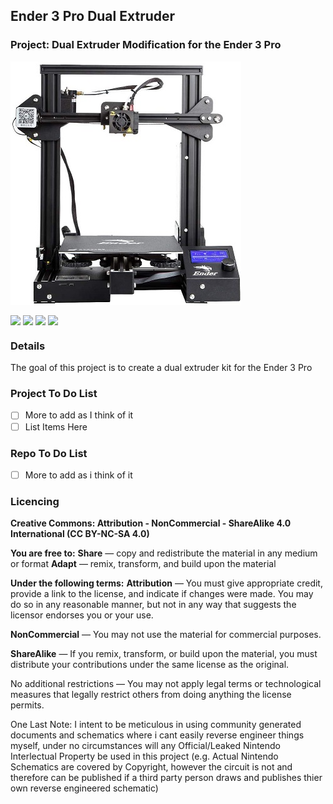 ## Ender 3 Pro Dual Extruder <img alt="" align="right" src="https://img.shields.io/badge/IDE-Visual%20Studio-informational?style=flat&logo=Visual%20Studio&logoColor=white&color=5C2D91" /> <img alt="" align="right" src="https://img.shields.io/badge/Platform-Arduino-informational?style=flat&logo=Arduino&logoColor=white&color=00979D" /> 

### **Project**: Dual Extruder Modification for the Ender 3 Pro <img alt="" align="right" src="https://img.shields.io/badge/Status-Proof%20of%20Concept-informational?style=flat&logoColor=white&color=00ADD8" />


<!-- Repo Cover Image -->
<img alt="" align="center" src="https://github.com/CrashOverrideProductions/Ender_3_Pro-Dual-Extruder/blob/master/ProjectImages/E3Stock.jpg?raw=true" />
</p>

<!-- Repo Stats -->
<img align="center" src="https://img.shields.io/github/commit-activity/m/CrashOverrideProductions/
Ender_3_Pro-Dual-Extruder"> <img align="center" src="https://img.shields.io/github/last-commit/CrashOverrideProductions/
Ender_3_Pro-Dual-Extruder"> <img align="center" src="https://img.shields.io/github/languages/code-size/CrashOverrideProductions/
Ender_3_Pro-Dual-Extruder"> <img align="center" src="https://img.shields.io/github/directory-file-count/CrashOverrideProductions/
Ender_3_Pro-Dual-Extruder">

<!-- Repo Intro -->
### Details
The goal of this project is to create a dual extruder kit for the Ender 3 Pro

<!-- To Do List -->
### Project To Do List
- [ ] More to add as I think of it
- [ ] List Items Here

### Repo To Do List
- [ ] More to add as i think of it


<!-- Licencing Always at the Bottom -->
### Licencing <img alt="" align="right" src="https://img.shields.io/badge/Licence-CC--BY--NC--SA--4.0-informational?style=flat&logo=Creative%20Commons&logoColor=white&color=EF9421" />

**Creative Commons: Attribution - NonCommercial - ShareAlike 4.0 International (CC BY-NC-SA 4.0)**

**You are free to:**
**Share** — copy and redistribute the material in any medium or format
**Adapt** — remix, transform, and build upon the material

**Under the following terms:**
**Attribution** — You must give appropriate credit, provide a link to the license, and indicate if changes were made. You may do so in any reasonable manner, but not in any way that suggests the licensor endorses you or your use.

**NonCommercial** — You may not use the material for commercial purposes.

**ShareAlike** — If you remix, transform, or build upon the material, you must distribute your contributions under the same license as the original.

No additional restrictions — You may not apply legal terms or technological measures that legally restrict others from doing anything the license permits.

One Last Note: I intent to be meticulous in using community generated documents and schematics where i cant easily reverse engineer things myself, under no circumstances will any Official/Leaked Nintendo Interlectual Property be used in this project (e.g. Actual Nintendo Schematics are covered by Copyright, however the circuit is not and therefore can be published if a third party person draws and publishes thier own reverse engineered schematic)



